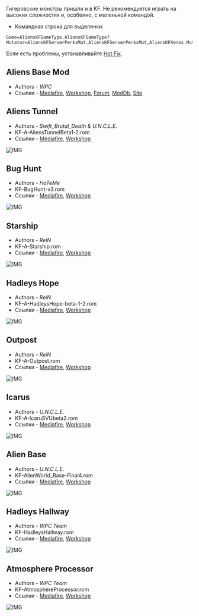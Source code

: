 [Hot Fix]: <https://www.mediafire.com/file/et7dwjasj46xaec/AliensHotFix.zip/file> 'исправь меня!'

Гигеровские монстры пришли и в KF. Не рекомендуется играть на высоких сложностях и, особенно, с маленькой командой.

* Командная строка для выделенки:

```clike
Game=AliensKFGameType.AliensKFGameType?Mutator=AliensKFServerPerksMut.AliensKFServerPerksMut,AliensKFXenos.MutAliensPath,AliensKFExtra.AKFDetailMut
```

Если есть проблемы, устанавливайте [Hot Fix].

## Aliens Base Mod

* Authors - *WPC*
* Ссылки - [Mediafire](<https://www.mediafire.com/file/oofcx160f84xis7/AliensV1.2.zip/file>), [Workshop](<https://steamcommunity.com/workshop/filedetails/?id=111934166>), [Forum](<https://forums.tripwireinteractive.com/index.php?threads/mod-aliens-killingfloor.83344/>), [ModDb](<https://www.moddb.com/mods/aliens-killing-floor>), [Site](<http://www.mostimpressive.nl/AKF/>)

## Aliens Tunnel

* Authors - *Swift_Brutal_Death & U.N.C.L.E.*
* KF-A-AliensTunnelBeta1-2.rom
* Ссылки - [Mediafire](<https://www.mediafire.com/file/ytu24duslo1p83s/KF-A-AliensTunnelBeta1-2.zip/file>), [Workshop](<https://steamcommunity.com/sharedfiles/filedetails/?id=111959360>)

![IMG](https://i.imgur.com/GG2QrPH.jpg ':size=300')

## Bug Hunt

* Authors - *HaTeMe*
* KF-BugHunt-v3.rom
* Ссылки - [Mediafire](<https://www.mediafire.com/file/t4d6j06jde4x893/KF-BugHunt-v3.zip/file>), [Workshop](<https://steamcommunity.com/sharedfiles/filedetails/?id=126283862>)

![IMG](https://i.imgur.com/3E9Dem0.jpg ':size=300')

## Starship

* Authors - *ReiN*
* KF-A-Starship.rom
* Ссылки - [Mediafire](<https://www.mediafire.com/file/2aq6gi579m2pvd9/KF-A-Starship.zip/file>), [Workshop](<https://steamcommunity.com/sharedfiles/filedetails/?id=143952091>)

![IMG](https://i.imgur.com/87lATc7.jpg ':size=300')

## Hadleys Hope

* Authors - *ReiN*
* KF-A-HadleysHope-beta-1-2.rom
* Ссылки - [Mediafire](<https://www.mediafire.com/file/ofeq45605tpp5qh/KF-A-HadleysHope-beta-1-2.zip/file>), [Workshop](<https://steamcommunity.com/sharedfiles/filedetails/?id=169211588>)

![IMG](https://i.imgur.com/yIQa7S9.jpg ':size=300')

## Outpost

* Authors - *ReiN*
* KF-A-Outpost.rom
* Ссылки - [Mediafire](<https://www.mediafire.com/file/4b8md74wmo752qa/KF-A-Outpost.zip/file>), [Workshop](<https://steamcommunity.com/sharedfiles/filedetails/?id=143430016>)

![IMG](https://i.imgur.com/znMkWjm.jpg ':size=300')

## Icarus

* Authors - *U.N.C.L.E.*
* KF-A-IcaruSVUbeta2.rom
* Ссылки - [Mediafire](<https://www.mediafire.com/file/uxol1a2wbj6xel9/KF-A-IcaruSVUbeta2.zip/file>), [Workshop](<https://steamcommunity.com/sharedfiles/filedetails/?id=209922729>)

![IMG](https://i.imgur.com/SKb6izu.jpg ':size=300')

## Alien Base

* Authors - *U.N.C.L.E.*
* KF-AlienWorld_Base-Final4.rom
* Ссылки - [Mediafire](<https://www.mediafire.com/file/bg96e36civllt8p/KF-AlienWorld_Base-Final4.zip/file>), [Workshop](<https://steamcommunity.com/sharedfiles/filedetails/?id=369726276>)

![IMG](https://i.imgur.com/pQn0nU7.jpg ':size=300')

## Hadleys Hallway

* Authors - *WPC Team*
* KF-HadleysHallway.rom
* Ссылки - [Mediafire](<https://www.mediafire.com/file/xjn5awbhb4jzlos/KF-HadleysHallway.zip/file>), [Workshop](<https://steamcommunity.com/sharedfiles/filedetails/?id=111928275>)

![IMG](https://i.imgur.com/WO8I3c3.jpg ':size=300')

## Atmosphere Processor

* Authors - *WPC Team*
* KF-AtmosphereProcessor.rom
* Ссылки - [Mediafire](<https://www.mediafire.com/file/wu84h6b5xaip9e5/KF-AtmosphereProcessor.zip/file>), [Workshop](<https://steamcommunity.com/sharedfiles/filedetails/?id=111922917>)

![IMG](https://i.imgur.com/6jHqniC.jpg ':size=300')

